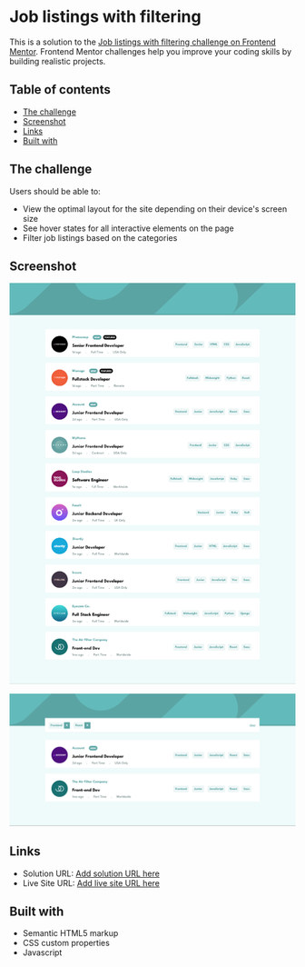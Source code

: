 # Job listings with filtering

This is a solution to the [Job listings with filtering challenge on Frontend Mentor](https://www.frontendmentor.io/challenges/job-listings-with-filtering-ivstIPCt). Frontend Mentor challenges help you improve your coding skills by building realistic projects. 

## Table of contents

  - [The challenge](#the-challenge)
  - [Screenshot](#screenshot)
  - [Links](#links)
  - [Built with](#built-with)

## The challenge

Users should be able to:

- View the optimal layout for the site depending on their device's screen size
- See hover states for all interactive elements on the page
- Filter job listings based on the categories

## Screenshot

![](./images/screenshot-1.png)

![](./images/screenshot-2.png)


## Links

- Solution URL: [Add solution URL here](https://your-solution-url.com)
- Live Site URL: [Add live site URL here](https://your-live-site-url.com)


## Built with

- Semantic HTML5 markup
- CSS custom properties
- Javascript
